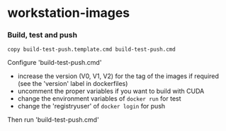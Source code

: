 # workstation-images
### Build, test and push
```
copy build-test-push.template.cmd build-test-push.cmd
```
Configure 'build-test-push.cmd'
 - increase the version (V0, V1, V2) for the tag of the images if required (see the 'version' label in dockerfiles)
 - uncomment the proper variables if you want to build with CUDA
 - change the environment variables of `docker run` for test
 - change the 'registryuser' of `docker login` for push
 
Then run 'build-test-push.cmd'
